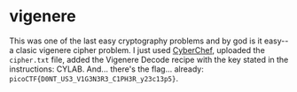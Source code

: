 # vigenere

This was one of the last easy cryptography problems and by god is it easy--a clasic vigenere cipher problem. I just used [CyberChef](https://gchq.github.io/CyberChef/), uploaded the `cipher.txt` file, added the Vigenere Decode recipe with the key stated in the instructions: CYLAB. And... there's the flag... already: `picoCTF{D0NT_US3_V1G3N3R3_C1PH3R_y23c13p5}`.